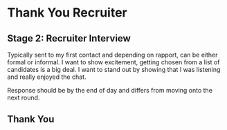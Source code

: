 # Thank You Recruiter

## Stage 2: Recruiter Interview

Typically sent to my first contact and depending on rapport, can be either formal or informal. I want to show excitement, getting chosen from a list of candidates is a big deal. I want to stand out by showing that I was listening and really enjoyed the chat.

Response should be by the end of day and differs from moving onto the next round.

## Thank You

